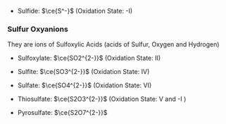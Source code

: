 - Sulfide: $\ce{S^-}$ (Oxidation State: -I)
### Sulfur Oxyanions
They are ions of Sulfoxylic Acids (acids of Sulfur, Oxygen and Hydrogen)

- Sulfoxylate: $\ce{SO2^{2-}}$ (Oxidation State: II)
- Sulfite: $\ce{SO3^{2-}}$ (Oxidation State: IV)
- Sulfate: $\ce{SO4^{2-}}$ (Oxidation State: VI)

- Thiosulfate: $\ce{S2O3^{2-}}$ (Oxidation State: V and -I )
- Pyrosulfate: $\ce{S2O7^{2-}}$ 